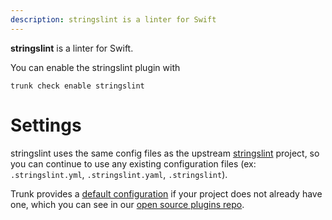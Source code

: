 ```yaml
---
description: stringslint is a linter for Swift
---
```


**stringslint** is a linter for Swift.

You can enable the stringslint plugin with

```shell
trunk check enable stringslint
```

# Settings

stringslint uses the same config files as the
upstream [stringslint](https://github.com/dral3x/StringsLint#readme) project, so you can continue to use any
existing configuration files (ex: `.stringslint.yml`, `.stringslint.yaml`, `.stringslint`).
    

Trunk provides a [default configuration](https://github.com/trunk-io/plugins/tree/main/linters/stringslint) if your project does not already have one,
which you can see in our [open source plugins repo](https://github.com/trunk-io/plugins/tree/main).
